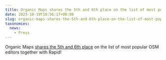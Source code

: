 ```yaml
---
title: Organic Maps shares the 5th and 6th place on the list of most popular OSM editors together with Rapid
date: 2023-10-19T10:56:17+00:00
slug: organic-maps-shares-the-5th-and-6th-place-on-the-list-of-most-popular-osm-editors-together-with-rapid
taxonomies:
  news:
    - Press
---
```


Organic Maps [shares the 5th and 6th place](https://wiki.openstreetmap.org/wiki/Editor%5Fusage%5Fstats#by%5Fnumber%5Fof%5Fusers%5F%28distinct%5Fuids%29) on the list of most popular OSM editors together with Rapid!
